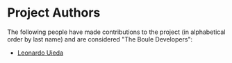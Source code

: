 # Project Authors

The following people have made contributions to the project (in alphabetical order by
last name) and are considered "The Boule Developers":

* [Leonardo Uieda](https://github.com/leouieda)
